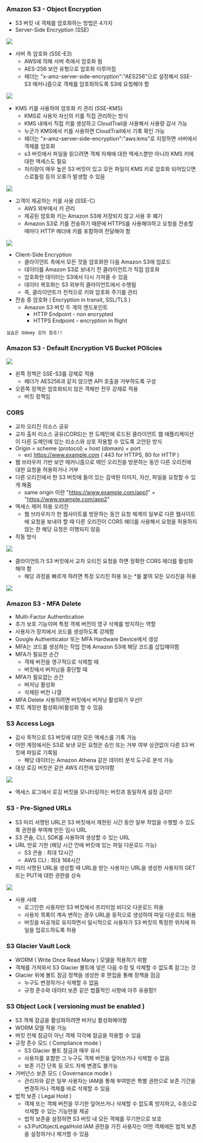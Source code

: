 ### Amazon S3 - Object Encryption ###
- S3 버킷 내 객체를 암호화하는 방법은 4가지
- Server-Side Encryption (SSE)

![](https://velog.velcdn.com/images/xodbs1123/post/8d31b79c-6fc1-48fa-8330-3faae5ca51c9/image.png)

 - 서버 측 암호화 (SSE-E3)
    - AWS에 의해 서버 측에서 암호화 됨
    - AES-256 보안 유형으로 암호화 이루어짐
    - 헤더는 "x-amz-server-side-encryption":"AES256"으로 설정해서 SSE-S3 매커니즘으로 객체를 암호화하도록 S3에 요청해야 함

![](https://velog.velcdn.com/images/xodbs1123/post/4663fd5f-8fb7-4d6d-bd8d-8a5786fab503/image.png)    

  - KMS 키를 사용하여 암호화 키 관리 (SSE-KMS)
    - KMS로 사용자 자신의 키를 직접 관리하는 방식
    - KMS 내에서 직접 키를 생성하고 CloudTrail을 사용해서 사용량 감사 가능
    - 누군가 KMS에서 키를 사용하면 CloudTrail에서 기록 확인 가능
    - 헤더는 "x-amz-server-side-encryption":"aws:kms"로 지정하면 서버에서 객체를 암호화
    - s3 버킷에서 파일을 읽으려면 객체 자체에 대한 액세스뿐만 아니라 KMS 키에 대한 액세스도 필요
    - 처리량이 매우 높은 S3 버킷이 있고 모든 파일이 KMS 키로 암호화 되어있으면 스로틀링 등의 오류가 발생할 수 있음
    
![](https://velog.velcdn.com/images/xodbs1123/post/7d087550-88ef-435a-9c11-4097d36b0180/image.png)
  
  - 고객이 제공하는 키를 사용 (SSE-C)
    - AWS 외부에서 키 관리
    - 제공된 암호화 키는 Amazon S3에 저장되지 않고 사용 후 폐기
    - Amazon S3로 키를 전송하기 때문에 HTTPS를 사용해야하고 요청을 전송할 때마다 HTTP 헤더에 키를 포함하여 전달해야 함
    
 ![](https://velog.velcdn.com/images/xodbs1123/post/1e526026-71d2-44a5-9ac6-f3a29334b981/image.png)   

- Client-Side Encryption
  - 클라이언트 측에서 모든 것을 암호화한 다음 Amazon S3에 업로드
  - 데이터를 Amazon S3로 보내기 전 클라이언트가 직접 암호화
  - 암호화한 데이터는 S3에서 다시 가져올 수 있음
  - 데이터 복호화는 S3 외부의 클라이언트에서 수행됨
  - 즉, 클라이언트가 전적으로 키와 암호화 주기를 관리
- 전송 중 암호화 ( Encryption in transit, SSL/TLS )
  - Amazon S3 버킷 두 개의 엔드포인트
    - HTTP Endpoint - non encrypted
    - HTTPS Endpoint - encryption in flight

` 실습은 Udemy 강의 참조!! `

### Amazon S3 - Default Encryption VS Bucket POlicies ###

![](https://velog.velcdn.com/images/xodbs1123/post/cf4859e0-20d2-47bc-a505-6c2d2342d5b6/image.png)

- 왼쪽 정책은 SSE-S3를 강제로 적용
  - 헤더가 AES256과 같지 않으면 API 호출을 거부하도록 구성
- 오른쪽 정책은 암호화되지 않은 객체만 전무 강제로 적용
  - 버킷 정책임

### CORS ###
- 교차 오리진 리소스 공유
- 교차 출처 리소스 공유(CORS)는 한 도메인에 로드된 클라이언트 웹 애플리케이션이 다른 도메인에 있는 리소스와 상호 작용할 수 있도록 고안된 방식
- Origin = scheme (protocol) + host (domain) + port
  - ex) https://www.example.com ( 443 for HTTPS, 80 for HTTP )
- 웹 브라우저 기반 보안 메커니즘으로 메인 오리진을 방문하는 동안 다른 오리진에 대한 요청을 허용하거나 거부
- 다른 오리진에서 한 S3 버킷에 들어 있는 검색된 이미지, 자산, 파일을 요청할 수 있게 해줌
  - same origin 이란 
  "https://www.example.com/app1" = "https://www.example.com/app2"
- 엑세스 제어 허용 오리진
  - 웹 브라우저가 한 웹사이트를 방문하는 동안 요청 체계의 일부로 다른 웹사이트에 요청을 보내야 할 때 다른 오리진이 CORS 헤더를 사용해서 요청을 허용하지 않는 한 해당 요청은 이행되지 않음
- 작동 방식

![](https://velog.velcdn.com/images/xodbs1123/post/a3d4f716-3108-46c6-9bcd-faa5b06bd781/image.png)

- 클라이언트가 S3 버킷에서 교차 오리진 요청을 하면 정확한 CORS 헤더를 활성화해야 함  
  - 해당 과정을 빠르게 하려면 특정 오리진 허용 또는 *를 붙여 모든 오리진을 허용

![](https://velog.velcdn.com/images/xodbs1123/post/bf6e6c9b-01be-4761-b209-b3a0175397f2/image.png)


### Amazon S3 - MFA Delete ###
- Multi-Factor Authentication
- 추가 보호 기능이며 특정 객체 버전의 영구 삭제를 방지하는 역할
- 사용자가 장치에서 코드를 생성하도록 강제함
- Google Authenticator 또는 MFA Hardware Device에서 생성
- MFA는 코드를 생성하는 작업 전에 Amazon S3에 해당 코드를 삽입해야함
- MFA가 필요한 순간
  - 객체 버전을 영구적으로 삭제할 때
  - 버킷에서 버저닝을 중단할 때
- MFA가 필요없는 순간
  - 버저닝 활성화
  - 삭제된 버전 나열
- MFA Delete 사용하려면 버킷에서 버저닝 활성화가 우선!!
- 루트 계정만 활성화/비활성화 할 수 있음

### S3 Access Logs ###
- 감사 목적으로 S3 버킷에 대한 모든 액세스를 기록 가능
- 어떤 계정에서든 S3로 보낸 모든 요청은 승인 또는 거부 여부 상관없이 다른 S3 버킷에 파일로 기록됨
  - 해당 데이터는 Amazon Athena 같은 데이터 분석 도구로 분석 가능
- 대상 로깅 버킷은 같은 AWS 리전에 있어야함

![](https://velog.velcdn.com/images/xodbs1123/post/f3c9a905-7295-4928-8c64-554ebcc0675d/image.png)

- 엑세스 로그에서 로깅 버킷을 모니터링하는 버킷과 동일하게 설정 금지!!

### S3 - Pre-Signed URLs ###
- S3 미리 서명된 URL은 S3 버킷에서 제한된 시간 동안 일부 작업을 수행할 수 있도록 권한을 부여해 만든 임시 URL
- S3 콘솔, CLI, SDK를 사용하여 생성할 수 있는 URL
- URL 만료 기한 (해당 시간 안에 버킷에 있는 파일 다운로드 가능)
  - S3 콘솔 : 최대 12시간
  - AWS CLI : 최대 168시간
- 미리 서명된 URL을 생성할 때 URL을 받는 사용자는 URL을 생성한 사용자의 GET 또는 PUT에 대한 권한을 상속

![](https://velog.velcdn.com/images/xodbs1123/post/d90078e0-20d4-47f5-897f-079c7aa19390/image.png)

- 사용 사례
  - 로그인한 사용자만 S3 버킷에서 프리미엄 비디오 다운로드 허용
  - 사용자 목록이 계속 변하는 경우 URL을 동적으로 생성하여 파일 다운로드 허용
  - 버킷을 비공개로 유지하면서 일시적으로 사용자가 S3 버킷의 특정한 위치에 파일을 업로드하도록 허용
  
### S3 Glacier Vault Lock ###
- WORM ( Write Once Read Many ) 모델을 적용하기 위함
- 객체를 가져와서 S3 Glacier 볼트에 넣은 다음 수정 및 삭제할 수 없도록 잠그는 것
- Glacier 위에 볼트 잠금 정책을 생성한 후 편집을 통해 정책을 잠금
  - 누구도 변경하거나 삭제할 수 없음
  - 규정 준수와 데이터 보존 같은 법률적인 사항에 아주 유용함!!

### S3 Object Lock ( versioning must be enabled ) ###
- S3 객체 잠금을 활성화하려면 버저닝 활성화해야함
- WORM 모델 적용 가능
- 버킷 전체 잠금이 아닌 객체 각각에 잠금을 적용할 수 있음
- 규정 준수 모드 ( Compliance mode )
  - S3 Glacier 볼트 잠금과 매우 유사
  - 사용자를 포함한 그 누구도 객체 버전을 덮어쓰거나 삭제할 수 없음
  - 보존 기간 단축 등 모드 자체 변경도 불가능
- 거버넌스 보존 모드 ( Governance mode )
  - 관리자와 같은 일부 사용자는 IAM을 통해 부여받은 특별 권한으로 보존 기간을 변경하거나 객체를 바로 삭제할 수 있음
- 법적 보존 ( Legal Hold )
  - 객체 또는 객체 버전을 무기한 덮어쓰거나 삭제할 수 없도록 방지하고, 수동으로 삭제할 수 있는 기능만을 제공
  - 법적 보존을 설정하면 S3 버킷 내 모든 객체를 무기한으로 보호
  - s3:PutObjectLegalHold IAM 권한을 가진 사용자는 어떤 객체에든 법적 보존을 설정하거나 제거할 수 있음
